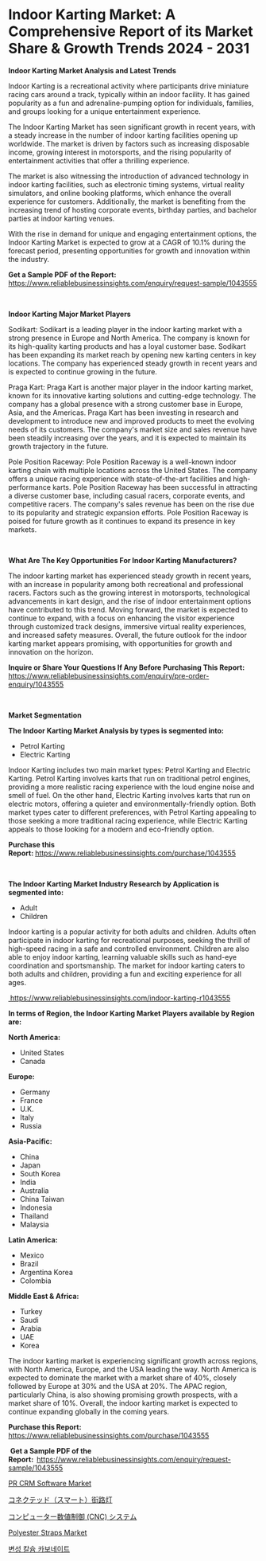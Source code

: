 <p><h1>Indoor Karting Market: A Comprehensive Report of its Market Share & Growth Trends 2024 - 2031</h1></p><p><strong>Indoor Karting Market Analysis and Latest Trends</strong></p>
<p><p>Indoor Karting is a recreational activity where participants drive miniature racing cars around a track, typically within an indoor facility. It has gained popularity as a fun and adrenaline-pumping option for individuals, families, and groups looking for a unique entertainment experience.</p><p>The Indoor Karting Market has seen significant growth in recent years, with a steady increase in the number of indoor karting facilities opening up worldwide. The market is driven by factors such as increasing disposable income, growing interest in motorsports, and the rising popularity of entertainment activities that offer a thrilling experience.</p><p>The market is also witnessing the introduction of advanced technology in indoor karting facilities, such as electronic timing systems, virtual reality simulators, and online booking platforms, which enhance the overall experience for customers. Additionally, the market is benefiting from the increasing trend of hosting corporate events, birthday parties, and bachelor parties at indoor karting venues.</p><p>With the rise in demand for unique and engaging entertainment options, the Indoor Karting Market is expected to grow at a CAGR of 10.1% during the forecast period, presenting opportunities for growth and innovation within the industry.</p></p>
<p><strong>Get a Sample PDF of the Report:&nbsp;</strong> <a href="https://www.reliablebusinessinsights.com/enquiry/request-sample/1043555">https://www.reliablebusinessinsights.com/enquiry/request-sample/1043555</a></p>
<p>&nbsp;</p>
<p><strong>Indoor Karting Major Market Players</strong></p>
<p><p>Sodikart: Sodikart is a leading player in the indoor karting market with a strong presence in Europe and North America. The company is known for its high-quality karting products and has a loyal customer base. Sodikart has been expanding its market reach by opening new karting centers in key locations. The company has experienced steady growth in recent years and is expected to continue growing in the future.</p><p>Praga Kart: Praga Kart is another major player in the indoor karting market, known for its innovative karting solutions and cutting-edge technology. The company has a global presence with a strong customer base in Europe, Asia, and the Americas. Praga Kart has been investing in research and development to introduce new and improved products to meet the evolving needs of its customers. The company's market size and sales revenue have been steadily increasing over the years, and it is expected to maintain its growth trajectory in the future.</p><p>Pole Position Raceway: Pole Position Raceway is a well-known indoor karting chain with multiple locations across the United States. The company offers a unique racing experience with state-of-the-art facilities and high-performance karts. Pole Position Raceway has been successful in attracting a diverse customer base, including casual racers, corporate events, and competitive racers. The company's sales revenue has been on the rise due to its popularity and strategic expansion efforts. Pole Position Raceway is poised for future growth as it continues to expand its presence in key markets.</p></p>
<p>&nbsp;</p>
<p><strong>What Are The Key Opportunities For Indoor Karting Manufacturers?</strong></p>
<p><p>The indoor karting market has experienced steady growth in recent years, with an increase in popularity among both recreational and professional racers. Factors such as the growing interest in motorsports, technological advancements in kart design, and the rise of indoor entertainment options have contributed to this trend. Moving forward, the market is expected to continue to expand, with a focus on enhancing the visitor experience through customized track designs, immersive virtual reality experiences, and increased safety measures. Overall, the future outlook for the indoor karting market appears promising, with opportunities for growth and innovation on the horizon.</p></p>
<p><strong>Inquire or Share Your Questions If Any Before Purchasing This Report:</strong> <a href="https://www.reliablebusinessinsights.com/enquiry/pre-order-enquiry/1043555">https://www.reliablebusinessinsights.com/enquiry/pre-order-enquiry/1043555</a></p>
<p>&nbsp;</p>
<p><strong>Market Segmentation</strong></p>
<p><strong>The Indoor Karting Market Analysis by types is segmented into:</strong></p>
<p><ul><li>Petrol Karting</li><li>Electric Karting</li></ul></p>
<p><p>Indoor Karting includes two main market types: Petrol Karting and Electric Karting. Petrol Karting involves karts that run on traditional petrol engines, providing a more realistic racing experience with the loud engine noise and smell of fuel. On the other hand, Electric Karting involves karts that run on electric motors, offering a quieter and environmentally-friendly option. Both market types cater to different preferences, with Petrol Karting appealing to those seeking a more traditional racing experience, while Electric Karting appeals to those looking for a modern and eco-friendly option.</p></p>
<p><strong>Purchase this Report:&nbsp;</strong><a href="https://www.reliablebusinessinsights.com/purchase/1043555">https://www.reliablebusinessinsights.com/purchase/1043555</a></p>
<p>&nbsp;</p>
<p><strong>The Indoor Karting Market Industry Research by Application is segmented into:</strong></p>
<p><ul><li>Adult</li><li>Children</li></ul></p>
<p><p>Indoor karting is a popular activity for both adults and children. Adults often participate in indoor karting for recreational purposes, seeking the thrill of high-speed racing in a safe and controlled environment. Children are also able to enjoy indoor karting, learning valuable skills such as hand-eye coordination and sportsmanship. The market for indoor karting caters to both adults and children, providing a fun and exciting experience for all ages.</p></p>
<p><a href="https://www.reliablebusinessinsights.com/indoor-karting-r1043555">&nbsp;https://www.reliablebusinessinsights.com/indoor-karting-r1043555</a></p>
<p><strong>In terms of Region, the Indoor Karting Market Players available by Region are:</strong></p>
<p>
    <p> <strong> North America: </strong>
        <ul>
            <li>United States</li>
            <li>Canada</li>
        </ul>
        </p> 
    <p> <strong> Europe: </strong>
        <ul>
            <li>Germany</li>
            <li>France</li>
            <li>U.K.</li>
            <li>Italy</li>
            <li>Russia</li>
        </ul>
        </p> 
    <p> <strong> Asia-Pacific: </strong>
        <ul>
            <li>China</li>
            <li>Japan</li>
            <li>South Korea</li>
            <li>India</li>
            <li>Australia</li>
            <li>China Taiwan</li>
            <li>Indonesia</li>
            <li>Thailand</li>
            <li>Malaysia</li>
        </ul>
        </p> 
    <p> <strong> Latin America: </strong>
        <ul>
            <li>Mexico</li>
            <li>Brazil</li>
            <li>Argentina Korea</li>
            <li>Colombia</li>
        </ul>
        </p> 
    <p> <strong> Middle East & Africa: </strong>
        <ul>
            <li>Turkey</li>
            <li>Saudi</li>
            <li>Arabia</li>
            <li>UAE</li>
            <li>Korea</li>
        </ul>
    </p>
    </p>
<p><p>The indoor karting market is experiencing significant growth across regions, with North America, Europe, and the USA leading the way. North America is expected to dominate the market with a market share of 40%, closely followed by Europe at 30% and the USA at 20%. The APAC region, particularly China, is also showing promising growth prospects, with a market share of 10%. Overall, the indoor karting market is expected to continue expanding globally in the coming years.</p></p>
<p><strong>Purchase this Report: </strong><a href="https://www.reliablebusinessinsights.com/purchase/1043555">https://www.reliablebusinessinsights.com/purchase/1043555</a></p>
<p>&nbsp;<strong>Get a Sample PDF of the Report:&nbsp;&nbsp;</strong><a href="https://www.reliablebusinessinsights.com/enquiry/request-sample/1043555">https://www.reliablebusinessinsights.com/enquiry/request-sample/1043555</a></p>
<p><strong></strong></p>
<p><p><a href="https://github.com/kulaberyasin52/Market-Research-Report-List-1/blob/main/pr-crm-software-market.md">PR CRM Software Market</a></p><p><a href="https://github.com/zjkmgcs938405/Market-Research-Report-List-2/blob/main/8033721121512.md">コネクテッド（スマート）街路灯</a></p><p><a href="https://github.com/roulaayoub-saad/Market-Research-Report-List-1/blob/main/2318591121513.md">コンピューター数値制御 (CNC) システム</a></p><p><a href="https://github.com/emnqcawl19/Market-Research-Report-List-1/blob/main/polyester-straps-market.md">Polyester Straps Market</a></p><p><a href="https://github.com/PercyHagernes9778/Market-Research-Report-List-2/blob/main/1831354113477.md">변성 칼슘 카보네이트</a></p></p>